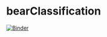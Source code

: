 # bearClassification
[![Binder](https://mybinder.org/badge_logo.svg)](https://mybinder.org/v2/gh/linkyouhj/bearClassification/HEAD)
